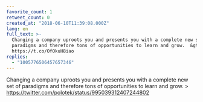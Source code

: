 ```yaml
---
favorite_count: 1
retweet_count: 0
created_at: "2018-06-10T11:39:08.000Z"
lang: en
full_text: >-
  Changing a company uproots you and presents you with a complete new set of
  paradigms and therefore tons of opportunities to learn and grow.  &gt;
  https://t.co/OfOkuH8iao
replies:
  - "1005776506457657346"
---
```


Changing a company uproots you and presents you with a complete new set of
paradigms and therefore tons of opportunities to learn and grow. &gt;
<https://twitter.com/polotek/status/995039312407244802>
